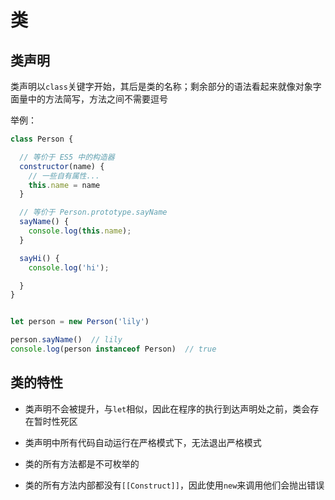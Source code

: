 # 类

## 类声明

类声明以`class`关键字开始，其后是类的名称；剩余部分的语法看起来就像对象字面量中的方法简写，方法之间不需要逗号

举例：

```javascript
class Person {

  // 等价于 ES5 中的构造器
  constructor(name) {
    // 一些自有属性...
    this.name = name
  }

  // 等价于 Person.prototype.sayName
  sayName() {
    console.log(this.name);
  }

  sayHi() {
    console.log('hi');

  }
}


let person = new Person('lily')

person.sayName()  // lily
console.log(person instanceof Person)  // true
```


## 类的特性

- 类声明不会被提升，与`let`相似，因此在程序的执行到达声明处之前，类会存在暂时性死区

- 类声明中所有代码自动运行在严格模式下，无法退出严格模式

- 类的所有方法都是不可枚举的

- 类的所有方法内部都没有`[[Construct]]`，因此使用`new`来调用他们会抛出错误